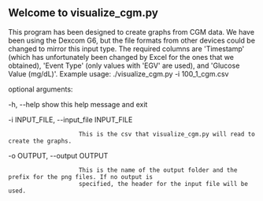 ## Welcome to visualize_cgm.py

This program has been designed to create graphs from CGM data. We have been using the Dexcom G6, but the file formats
from other devices could be changed to mirror this input type. The required columns are 'Timestamp' (which has
unfortunately been changed by Excel for the ones that we obtained), 'Event Type' (only values with 'EGV' are used),
and 'Glucose Value (mg/dL)'. Example usage: ./visualize_cgm.py -i 100_1_cgm.csv

optional arguments:

  -h, --help            show this help message and exit
  
  -i INPUT_FILE, --input_file INPUT_FILE
  
                        This is the csv that visualize_cgm.py will read to create the graphs.
						
  -o OUTPUT, --output OUTPUT
  
                        This is the name of the output folder and the prefix for the png files. If no output is
                        specified, the header for the input file will be used.